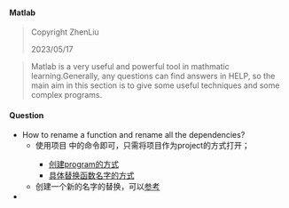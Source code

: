 #### Matlab

> Copyright ZhenLiu
>
> 2023/05/17



> Matlab is a very useful and powerful tool in mathmatic learning.Generally, any questions can find answers in HELP, so the main aim in this section is to give some useful techniques and some complex programs. 





#### Question

- How to rename a function and rename all the dependencies?
  - 使用项目 <program> 中的命令即可，只需将项目作为project的方式打开；
    - [创建program的方式](https://zhuanlan.zhihu.com/p/431475730)
    - [具体替换函数名字的方式](https://blogs.mathworks.com/videos/2022/01/03/renaming-a-function-in-a-matlab-project/)
  - 创建一个新的名字的替换，可以[参考](https://www.mathworks.com/matlabcentral/answers/454187-change-function-name-everywhere)
- 
